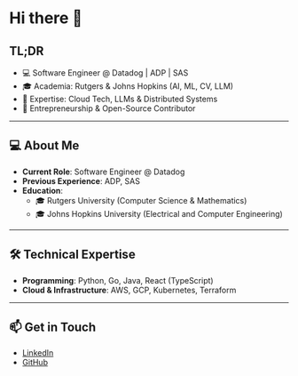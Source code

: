 # Hi there 👋
## TL;DR  

- 💻 Software Engineer @ Datadog | ADP | SAS  
- 🎓 Academia: Rutgers & Johns Hopkins (AI, ML, CV, LLM)  
- 🌟 Expertise: Cloud Tech, LLMs & Distributed Systems  
- 🚀 Entrepreneurship & Open-Source Contributor 
---

## 💻 About Me

- **Current Role**: Software Engineer @ Datadog  
- **Previous Experience**: ADP, SAS
- **Education**:  
  - 🎓 Rutgers University (Computer Science & Mathematics)
  - 🎓 Johns Hopkins University (Electrical and Computer Engineering)

---

## 🛠️ Technical Expertise

- **Programming**: Python, Go, Java, React (TypeScript)  
- **Cloud & Infrastructure**: AWS, GCP, Kubernetes, Terraform  

---

## 📫 Get in Touch

- [LinkedIn](https://www.linkedin.com/in/zhaohan-yan/)
- [GitHub](https://github.com/zhaohany)
